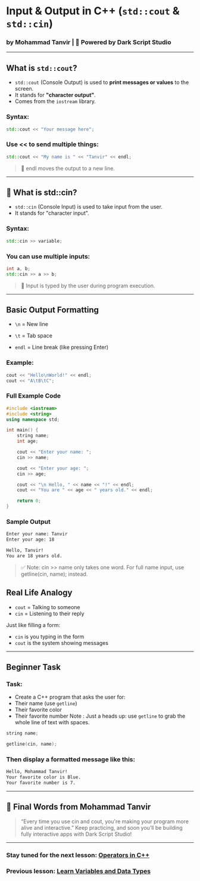 # Input & Output in C++ (`std::cout` & `std::cin`)
### by Mohammad Tanvir | 🚀 Powered by Dark Script Studio

---

## What is `std::cout`?

- `std::cout` (Console Output) is used to **print messages or values** to the screen.
- It stands for **"character output"**.
- Comes from the `iostream` library.

### Syntax:

```cpp
std::cout << "Your message here";
```
### Use << to send multiple things:
```cpp
std::cout << "My name is " << "Tanvir" << endl;
```
> 🔹 endl moves the output to a new line.
---

## 🎤 What is std::cin?
- `std::cin` (Console Input) is used to take input from the user.
- It stands for "character input".

### Syntax:
```cpp
std::cin >> variable;
```
### You can use multiple inputs:
```cpp
int a, b;
std::cin >> a >> b;
```
> 🔹 Input is typed by the user during program execution.

---

## Basic Output Formatting

- `\n` = New line

- `\t` = Tab space

- `endl` = Line break (like pressing Enter)

### Example:
```cpp
cout << "Hello\nWorld!" << endl;
cout << "A\tB\tC";
```

### Full Example Code
```cpp
#include <iostream>
#include <string>
using namespace std;

int main() {
    string name;
    int age;

    cout << "Enter your name: ";
    cin >> name;

    cout << "Enter your age: ";
    cin >> age;

    cout << "\n Hello, " << name << "!" << endl;
    cout << "You are " << age << " years old." << endl;

    return 0;
} 
```

### Sample Output
```bash
Enter your name: Tanvir
Enter your age: 18

Hello, Tanvir!
You are 18 years old.
```
> ✅ Note: cin >> name only takes one word. For full name input, use getline(cin, name); instead.

## Real Life Analogy
- `cout` = Talking to someone
- `cin` = Listening to their reply

 Just like filling a form:
- `cin` is you typing in the form
- `cout` is the system showing messages

---

## Beginner Task

### Task:
- Create a C++ program that asks the user for:
- Their name (use `getline`) 
- Their favorite color
- Their favorite number
Note : Just a heads up: use `getline` to grab the whole line of text with spaces. 
```cpp
string name;

getline(cin, name);
```

### Then display a formatted message like this:
```bash
Hello, Mohammad Tanvir!
Your favorite color is Blue.
Your favorite number is 7.
```

---

## 💬 Final Words from Mohammad Tanvir

> “Every time you use cin and cout, you're making your program more alive and interactive.”
Keep practicing, and soon you’ll be building fully interactive apps with Dark Script Studio!

---

### Stay tuned for the next lesson: [Operators in C++](./oporetors.md)
### Previous lesson: [Learn Variables and Data Types](./variables-and-data-types.md)